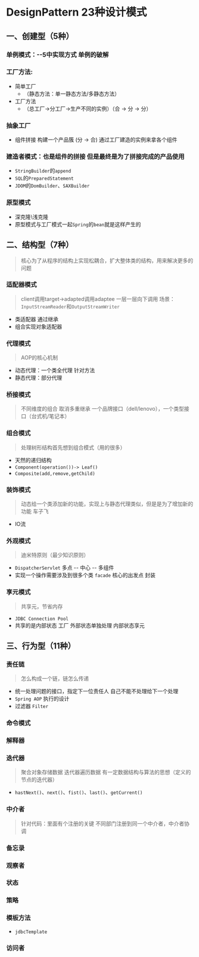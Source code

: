 # DesignPattern 23种设计模式
## 一、创建型（5种）
### 单例模式：--5中实现方式 单例的破解
### 工厂方法: 
- 简单工厂
    - （静态方法：单一静态方法/多静态方法） 
- 工厂方法
    - （总工厂->分工厂->生产不同的实例）（合 -> 分 -> 分）
### 抽象工厂
- 组件拼接 构建一个产品簇 (分 -> 合) 通过工厂建造的实例来拿各个组件
### 建造者模式：也是组件的拼接 但是最终是为了拼接完成的产品使用
- `StringBuilder`的`append`
- `SQL`的`PreparedStatement`
- `JDOM`的`DomBuilder`、`SAXBuilder`
### 原型模式
- 深克隆\浅克隆 
- 原型模式与工厂模式一起`Spring`的`bean`就是这样产生的
## 二、结构型（7种）
> 核心为了从程序的结构上实现松耦合，扩大整体类的结构，用来解决更多的问题
### 适配器模式
> client调用target->adapted调用adaptee 一层一层向下调用 场景：`InputStreamReader`和`OutputStreamWriter`
- 类适配器 通过继承
- 组合实现对象适配器
### 代理模式
> AOP的核心机制
- 动态代理：一个类全代理 针对方法
- 静态代理：部分代理
### 桥接模式
>不同维度的组合 取消多重继承 一个品牌接口（dell/lenovo），一个类型接口（台式机/笔记本）
### 组合模式
>处理树形结构首先想到组合模式（用的很多）
- 天然的递归结构 
- `Component(operation())-> Leaf()`
- `Composite(add,remove,getChild)`
### 装饰模式
>动态给一个类添加新的功能，实现上与静态代理类似，但是是为了增加新的功能 车子飞 
- IO流
### 外观模式
> 迪米特原则（最少知识原则） 
- `DispatcherServlet` 多点 -- 中心 -- 多组件  
- 实现一个操作需要涉及到很多个类 `facade` 核心的出发点 封装
### 享元模式
>共享元，节省内存
- `JDBC Connection Pool`
- 共享的是内部状态 工厂 外部状态单独处理 内部状态享元
## 三、行为型（11种）
### 责任链
> 怎么构成一个链，链怎么传递
- 统一处理问题的接口，指定下一位责任人 自己不能不处理给下一个处理
- `Spring AOP` 执行的设计
- 过滤器 `Filter`
### 命令模式
### 解释器
### 迭代器
> 聚合对象存储数据 迭代器遍历数据 有一定数据结构与算法的思想（定义的节点的迭代器） 
- `hastNext()`、`next()`、`fist()`、`last()`、`getCurrent()`
### 中介者
> 针对代码：里面有个注册的关键 不同部门注册到同一个中介者，中介者协调
### 备忘录
### 观察者
### 状态
### 策略
### 模板方法
- `jdbcTemplate`
### 访问者